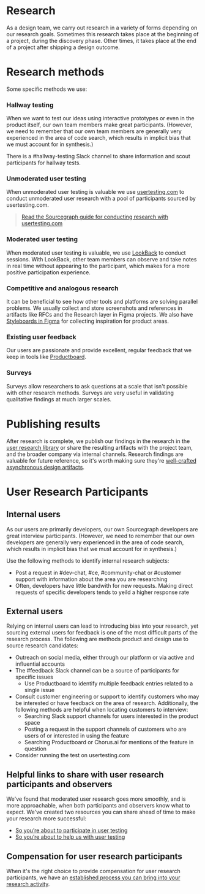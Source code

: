 # Research

As a design team, we carry out research in a variety of forms depending on our research goals. Sometimes this research takes place at the beginning of a project, during the discovery phase. Other times, it takes place at the end of a project after shipping a design outcome.

# Research methods

Some specific methods we use:

### Hallway testing

When we want to test our ideas using interactive prototypes or even in the product itself, our own team members make great participants. (However, we need to remember that our own team members are generally very experienced in the area of code search, which results in implicit bias that we must account for in synthesis.)

There is a #hallway-testing Slack channel to share information and scout participants for hallway tests.

### Unmoderated user testing

When unmoderated user testing is valuable we use [usertesting.com](../tools/index.md#product-design-and-research) to conduct unmoderated user research with a pool of participants sourced by usertesting.com.

> [Read the Sourcegraph guide for conducting research with usertesting.com](./user-testing-com.md)

### Moderated user testing

When moderated user testing is valuable, we use [LookBack](../tools/index.md#product-design-and-research) to conduct sessions. With LookBack, other team members can observe and take notes in real time without appearing to the participant, which makes for a more positive participation experience.

### Competitive and analogous research

It can be beneficial to see how other tools and platforms are solving parallel problems. We usually collect and store screenshots and references in artifacts like RFCs and the Research layer in Figma projects. We also have [Styleboards in Figma](https://www.figma.com/files/project/10712517/Styleboards?fuid=1011662758768504201) for collecting inspiration for product areas.

### Existing user feedback

Our users are passionate and provide excellent, regular feedback that we keep in tools like [Productboard](https://sourcegraph.productboard.com/).

### Surveys

Surveys allow researchers to ask questions at a scale that isn't possible with other research methods. Surveys are very useful in validating qualitative findings at much larger scales.

# Publishing results

After research is complete, we publish our findings in the research in the [user research library](https://handbook.sourcegraph.com/product/user_research#user-research-library) or share the resulting artifacts with the project team, and the broader company via internal channels. Research findings are valuable for future reference, so it's worth making sure they're [well-crafted asynchronous design artifacts](../artifacts/index.md).

# User Research Participants

## Internal users

As our users are primarily developers, our own Sourcegraph developers are great interview participants. (However, we need to remember that our own developers are generally very experienced in the area of code search, which results in implicit bias that we must account for in synthesis.)

Use the following methods to identify internal research subjects:

- Post a request in #dev-chat, #ce, #community-chat or #customer support with information about the area you are researching
- Often, developers have little bandwith for new requests. Making direct requests of specific developers tends to yeild a higher response rate

## External users

Relying on internal users can lead to introducing bias into your research, yet sourcing external users for feedback is one of the most difficult parts of the research process. The following are methods product and design use to source research candidates:

- Outreach on social media, either through our platform or via active and influential accounts
- The #feedback Slack channel can be a source of participants for specific issues
  - Use Productboard to identify multiple feedback entries related to a single issue
- Consult customer engineering or support to identify customers who may be interested or have feedback on the area of research. Additionally, the following methods are helpful when locating customers to interview:
  - Searching Slack support channels for users interested in the product space
  - Posting a request in the support channels of customers who are users of or interested in using the feature
  - Searching Productboard or Chorus.ai for mentions of the feature in question
- Consider running the test on usertesting.com

## Helpful links to share with user research participants and observers

We've found that moderated user research goes more smoothly, and is more approachable, when both participants and observers know what to expect. We've created two resources you can share ahead of time to make your research more successful:

- [So you’re about to participate in user testing](../../user_research/user_research_participant.md)
- [So you’re about to help us with user testing](../../user_research/user_research_observer.md)

## Compensation for user research participants

When it's the right choice to provide compensation for user research participants, we have an [established process you can bring into your research activity](../../user_research/user_research_compensation.md).
